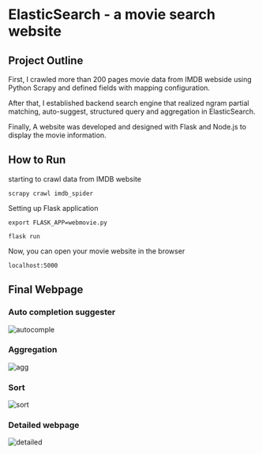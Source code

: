 # ElasticSearch - a movie search website

## Project Outline
First, I crawled more than 200 pages movie data from IMDB webside using Python Scrapy and defined fields with mapping configuration.

After that, I established backend search engine that realized ngram partial matching, auto-suggest, structured query and aggregation in ElasticSearch.

Finally, A website was developed and designed with Flask and Node.js to display the movie information.

## How to Run
starting to crawl data from IMDB website
```
scrapy crawl imdb_spider
```

Setting up Flask application
```
export FLASK_APP=webmovie.py
```
```
flask run
```
Now, you can open your movie website in the browser
```
localhost:5000
```

## Final Webpage
### Auto completion suggester
![autocomple](https://cloud.githubusercontent.com/assets/25273483/23535259/5015a626-ff8b-11e6-9ea0-367290cb8449.jpeg)
### Aggregation
![agg](https://cloud.githubusercontent.com/assets/25273483/23535260/50dd2ff2-ff8b-11e6-803c-91eba6832198.jpeg)
### Sort
![sort](https://cloud.githubusercontent.com/assets/25273483/23535261/5208e682-ff8b-11e6-97ce-3688f2966837.jpeg)
### Detailed webpage
![detailed](https://cloud.githubusercontent.com/assets/25273483/23535263/530d3bd2-ff8b-11e6-94df-718997470979.jpeg)

